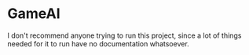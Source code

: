 # GameAI

I don't recommend anyone trying to run this project, since a lot of things needed for it to run have no documentation whatsoever.
